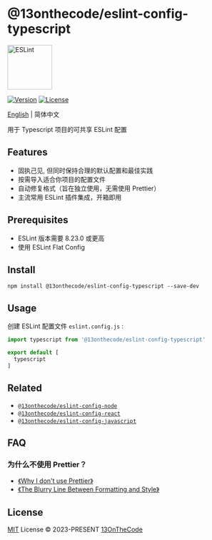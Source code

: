 # @13onthecode/eslint-config-typescript

<img src="https://github-production-user-asset-6210df.s3.amazonaws.com/137921275/258572401-482172f4-a813-41ae-9e42-d17176ae2893.svg" width="100" height="100" alt="ESLint" />

[![Version](https://img.shields.io/npm/v/@13onthecode/eslint-config-typescript?color=4b32c3&label=)](https://www.npmjs.com/package/@13onthecode/eslint-config-typescript)
[![License](https://img.shields.io/npm/l/@13onthecode/eslint-config-typescript?color=4b32c3&label=)](LICENSE.md)

[English](README.md) | 简体中文

用于 Typescript 项目的可共享 ESLint 配置

## Features

- 固执己见, 但同时保持合理的默认配置和最佳实践
- 按需导入适合你项目的配置文件
- 自动修复格式（旨在独立使用，无需使用 Prettier）
- 主流常用 ESLint 插件集成，开箱即用

## Prerequisites

- ESLint 版本需要 8.23.0 或更高
- 使用 ESLint Flat Config

## Install

```shell
npm install @13onthecode/eslint-config-typescript --save-dev
```

## Usage

创建 ESLint 配置文件 `eslint.config.js` :

```javascript
import typescript from '@13onthecode/eslint-config-typescript'

export default [
  typescript
]
```

## Related

- [`@13onthecode/eslint-config-node`](https://github.com/13OnTheCode/eslint-config/tree/main/packages/node)
- [`@13onthecode/eslint-config-react`](https://github.com/13OnTheCode/eslint-config/tree/main/packages/react)
- [`@13onthecode/eslint-config-javascript`](https://github.com/13OnTheCode/eslint-config/tree/main/packages/javascript)

## FAQ

### 为什么不使用 Prettier？
- [《Why I don't use Prettier》](https://antfu.me/posts/why-not-prettier)
- [《The Blurry Line Between Formatting and Style》](https://blog.joshuakgoldberg.com/the-blurry-line-between-formatting-and-style/)

## License

[MIT](LICENSE.md) License &copy; 2023-PRESENT [13OnTheCode](https://github.com/13OnTheCode)
